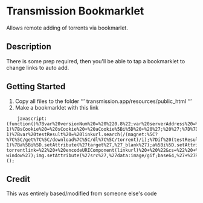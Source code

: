 # Transmission Bookmarklet
Allows remote adding of torrents via bookmarlet.
## Description
There is some prep required, then you'll be able to tap a bookmarklet to change links to auto add.
## Getting Started
1. Copy all files to the folder
‘’’ transmission.app/resources/public_html
‘’’
2. Make a bookmarklet with this link

```
    javascript:(function()%7Bvar%20versionNum%20=%20%220.8%22;var%20serverAddress%20=%20%22192.168.4.101:9091%22;function%20LipoCookie()%7Bvar%20sCookie%20=%22%22;var%20aCookie%20=%20document.cookie.split(/;%5B%5Cs%5CxA0%5D*/);if%20(aCookie%20!=%20%22%22)%7Bfor%20(var%20i=0;%20i%20%3C%20aCookie.length;%20i++)%7Bif%20(aCookie%5Bi%5D.search(/(%5E__utm%7C%5E__qc)/)%20==%20-1)%7BsCookie%20=%20sCookie%20+%20aCookie%5Bi%5D%20+%20%27;%20%27;%7D%7D%7DsCookie=sCookie.replace(/;%5Cs+$/,%22%22);return%20sCookie;%7Dvar%20cookieString%20=%20LipoCookie();var%20a=document.getElementsByTagName(%27a%27);for(var%20i=0,j=a.length;i%3Cj;i++)%7Bvar%20linkurl%20=%20a%5Bi%5D.href;var%20testUrl%20=%20linkurl.substring(linkurl.lastIndexOf(%27/%27)%20+%201,%20linkurl.length);var%20testResult%20=%20testUrl.search(/(%5C.torrent$)/i);if%20(testResult%20==%20-1)%7Bvar%20testResult%20=%20linkurl.search(/(magnet:%5C?%7C%5C/get%7C%5C/download%7C%5C/dl%7C%5C/torrent)/i);%7Dif%20(testResult%20!=%20-1)%7Ba%5Bi%5D.setAttribute(%27target%27,%27_blank%27);a%5Bi%5D.setAttribute(%27href%27,%22http://%22%20+%20serverAddress%20+%20%22/transmission/web/fetchtorrent.html?torrentlink=%22%20+%20encodeURIComponent(linkurl)%20+%20%22&cs=%22%20+%20encodeURIComponent(cookieString)%20+%20%22&version=%22%20+%20versionNum%20);var%20img=document.createElement(%27img%27);img.setAttribute(%27class%27,%20%27new-window%27);img.setAttribute(%27src%27,%27data:image/gif;base64,%27+%27R0lGODlhEAAMALMLAL66tBISEjExMdTQyBoaGjs7OyUlJWZmZgAAAMzMzP///////wAAAAAAAAAAAAAA%27+%27ACH5BAEAAAsALAAAAAAQAAwAAAQ/cMlZqr2Tps13yVJBjOT4gYairqohCTDMsu4iHHgwr7UA/LqdopZS%27+%27DBBIpGG5lBQH0GgtU9xNJ9XZ1cnsNicRADs=%27);img.setAttribute(%27style%27,%27width:16px!important;height:12px!important;border:none!important;%27);a%5Bi%5D.appendChild(img);%7D%7D%7D)();
```

## Credit
This was entirely based/modified from someone else's code
